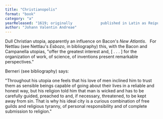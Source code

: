 ```yaml
---
title: "Christianopolis"
format: "book"
category: "a"
yearReleased: "1619; originally 			published in Latin as Reipublicae Christianopolitanae Descriptio"
author: "Johann Valentin Andreae"
---
```

Dull Christian utopia, apparently an influence on Bacon's <em>New  Atlantis</em>.
  
For Nettlau (see Nettlau's <em>Esbozo</em>, in bibliography) this, with the  Bacon and Campanella utopias, "offer  the greatest interest and, [ . . . ] for the organization of work,  of science, of inventions present remarkable perspectives."

Berneri (see bibliography) says:

"Throughout his utopia one feels that his love of men inclined him to  trust them as sensible beings capable of going about their lives in  a reliable and honest way, but his religion told him that man is  wicked and has to be carefully guided, preached to and, if  necessary, threatened, to be kept away from sin. That is why his  ideal city is a curious combination of free guilds and religious  tyranny, of personal responsibility and of complete submission to  religion."
